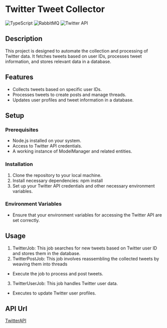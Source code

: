 # Twitter Tweet Collector

![TypeScript](https://img.shields.io/badge/-TypeScript-blue?logo=typescript&logoColor=white)
![RabbitMQ](https://img.shields.io/badge/-RabbitMQ-%23FF6600?logo=rabbitmq&logoColor=white)
![Twitter API](https://img.shields.io/badge/-TwitterAPI-%231DA1F2?logo=twitter&logoColor=white)

## Description
This project is designed to automate the collection and processing of Twitter data. It fetches tweets based on user IDs, processes tweet information, and stores relevant data in a database.

## Features
- Collects tweets based on specific user IDs.
- Processes tweets to create posts and manage threads.
- Updates user profiles and tweet information in a database.

## Setup

### Prerequisites
- Node.js installed on your system.
- Access to Twitter API credentials.
- A working instance of ModelManager and related entities.

### Installation
1. Clone the repository to your local machine.
2. Install necessary dependencies: npm install
3. Set up your Twitter API credentials and other necessary environment variables.

### Environment Variables
- Ensure that your environment variables for accessing the Twitter API are set correctly.

## Usage
1. TwitterJob: This job searches for new tweets based on Twitter user ID and stores them in the database.
2. TwitterPostJob: This job involves reassembling the collected tweets by weaving them into threads
- Execute the job to process and post tweets.
3. TwitterUserJob: This job handles Twitter user data.
- Executes to update Twitter user profiles.

## API Url
[TwitterAPI](https://developer.twitter.com/en/docs/twitter-api)